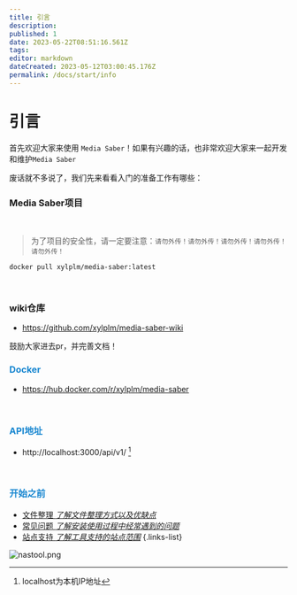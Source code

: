 ```yaml
---
title: 引言
description: 
published: 1
date: 2023-05-22T08:51:16.561Z
tags: 
editor: markdown
dateCreated: 2023-05-12T03:00:45.176Z
permalink: /docs/start/info
---
```


# 引言

首先欢迎大家来使用 `Media Saber`！如果有兴趣的话，也非常欢迎大家来一起开发和维护`Media Saber`


废话就不多说了，我们先来看看入门的准备工作有哪些：

### Media Saber项目
</br>

> 为了项目的安全性，请一定要注意：`请勿外传！请勿外传！请勿外传！请勿外传！请勿外传！`

```shell
docker pull xylplm/media-saber:latest
```

</br>

### wiki仓库
*  https://github.com/xylplm/media-saber-wiki

鼓励大家进去pr，并完善文档！
</br>

###  <font color=#1786D0>Docker</font>
*  https://hub.docker.com/r/xylplm/media-saber
</br>


###  <font color=#1786D0>API地址</font>
*  http://localhost:3000/api/v1/ [^1]
</br>

###  <font color=#1786D0>开始之前</font>
- [文件整理 *了解文件整理方式以及优缺点*](/docs/other/glossary#转移方式)
- [常见问题 *了解安装使用过程中经常遇到的问题*](/docs/start/problem)
- [站点支持 *了解工具支持的站点范围*](/docs/other/support_sites)
{.links-list}

![nastool.png](/images/nastool.png)

[^1]:localhost为本机IP地址


